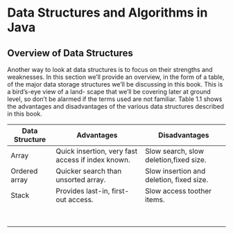 # Data Structures and Algorithms in Java

## Overview of Data Structures

Another way to look at data structures is to focus on their strengths and weaknesses.
In this section we’ll provide an overview, in the form of a table, of the major data
storage structures we’ll be discussing in this book. This is a bird’s-eye view of a land-
scape that we’ll be covering later at ground level, so don’t be alarmed if the terms
used are not familiar. Table 1.1 shows the advantages and disadvantages of the
various data structures described in this book.

| Data Structure | Advantages                                        | Disadvantages                            |
|----------------|---------------------------------------------------|------------------------------------------|
| Array          | Quick insertion, very fast access if index known. | Slow search, slow deletion,fixed size.   |
| Ordered array  | Quicker search than unsorted array.               | Slow insertion and deletion, fixed size. |
| Stack          | Provides last-in, first-out access.               | Slow access toother items.               |
|                |                                                   |                                          |
|                |                                                   |                                          |
|                |                                                   |                                          |
|                |                                                   |                                          |
|                |                                                   |                                          |
|                |                                                   |                                          |
|                |                                                   |                                          |
|                |                                                   |                                          |
